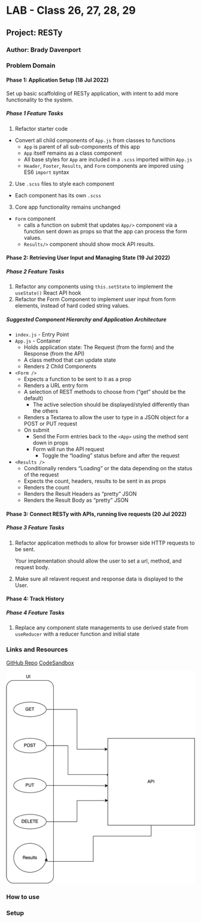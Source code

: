 # LAB - Class 26, 27, 28, 29

## Project: RESTy

### Author: Brady Davenport

### Problem Domain

#### Phase 1: Application Setup (18 Jul 2022)

Set up basic scaffolding of RESTy application, with intent to add more functionality to the system.

##### Phase 1 Feature Tasks

1. Refactor starter code

- Convert all child components of `App.js` from classes to functions
  - `App` is parent of all sub-components of this app
  - `App` itself remains as a class component
  - All base styles for `App` are included in a `.scss` imported within `App.js`
  - `Header`, `Footer`, `Results`, and `Form` components are impored using ES6 `import` syntax

2. Use `.scss` files to style each component

- Each component has its own `.scss`

3. Core app functionality remains unchanged

- `Form` component
  - calls a function on submit that updates `App/>` component via a function sent down as props so that the app can process the form values.
  - `Results/>` component should show mock API results.

#### Phase 2: Retrieving User Input and Managing State (19 Jul 2022)

##### Phase 2 Feature Tasks

1. Refactor any components using `this.setState` to implement the `useState()` React API hook
2. Refactor the Form Component to implement user input from form elements, instead of hard coded string values.

##### Suggested Component Hierarchy and Application Architecture

- `index.js` - Entry Point
- `App.js` - Container
  - Holds application state: The Request (from the form) and the Response (from the API)
  - A class method that can update state
  - Renders 2 Child Components
- `<Form />`
  - Expects a function to be sent to it as a prop
  - Renders a URL entry form
  - A selection of REST methods to choose from (“get” should be the default)
    - The active selection should be displayed/styled differently than the others
  - Renders a Textarea to allow the user to type in a JSON object for a POST or PUT request
  - On submit
    - Send the Form entries back to the `<App>` using the method sent down in props
    - Form will run the API request
      - Toggle the “loading” status before and after the request
- `<Results />`
  - Conditionally renders “Loading” or the data depending on the status of the request
  - Expects the count, headers, results to be sent in as props
  - Renders the count
  - Renders the Result Headers as “pretty” JSON
  - Renders the Result Body as “pretty” JSON

#### Phase 3: Connect RESTy with APIs, running live requests (20 Jul 2022)

##### Phase 3 Feature Tasks

1. Refactor application methods to allow for browser side HTTP requests to be sent.

    Your implementation should allow the user to set a url, method, and request body.

2. Make sure all relavent request and response data is displayed to the User.

#### Phase 4: Track History

##### Phase 4 Feature Tasks

1. Replace any component state managements to use derived state from `useReducer` with a reducer function and initial state

### Links and Resources

[GitHub Repo](https://github.com/bradydavenport/resty)
[CodeSandbox](https://codesandbox.io/s/resty-pvwji7)

![UML](/public/UML.png)

### How to use

### Setup
